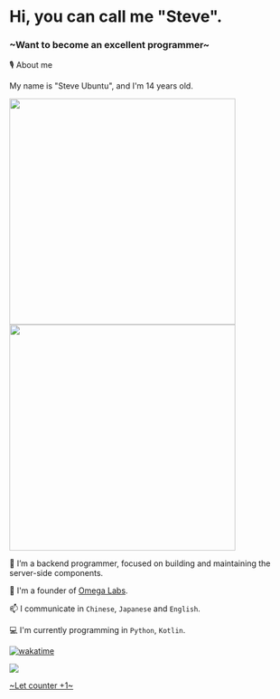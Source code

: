 # Hi, you can call me "Steve".
### ~Want to become an excellent programmer~

🎙️ About me

My name is "Steve Ubuntu", and I'm 14 years old.

<img src="https://github-readme-stats.vercel.app/api?username=stevesuk0&count_private=true&show_icons=true&theme=radical" width="400"/>

<img src="https://github-readme-streak-stats.herokuapp.com/?user=Stevesuk0&theme=tokyonight" width="400"/>


🌱 I’m a backend programmer, focused on building and maintaining the server-side components.

👯 I'm a founder of [Omega Labs](https://github.com/the-OmegaLabs).

📫 I communicate in `Chinese`, `Japanese` and `English`.

💻 I'm currently programming in `Python`, `Kotlin`.

[![wakatime](https://wakatime.com/badge/user/eaf1feeb-788c-4265-8ec7-a41771520cce.svg)](https://wakatime.com/@eaf1feeb-788c-4265-8ec7-a41771520cce)

<img src="https://profile-counter.glitch.me/Stevesuk0/count.svg"/>

[~Let counter +1~](https://github.com/Stevesuk0)
